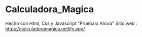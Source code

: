 # Calculadora_Magica
Hecho con Html, Css y Javascript
"Pruebalo Ahora"
Sitio web : https://calculadoramagica.netlify.app/
